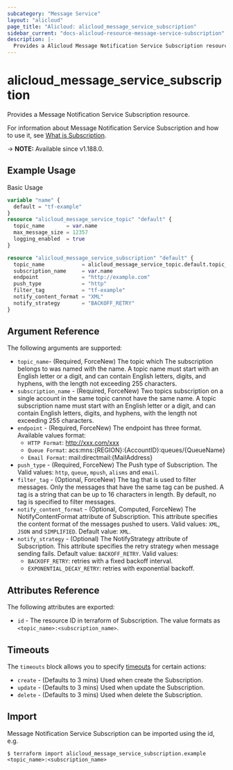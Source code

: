 ```yaml
---
subcategory: "Message Service"
layout: "alicloud"
page_title: "Alicloud: alicloud_message_service_subscription"
sidebar_current: "docs-alicloud-resource-message-service-subscription"
description: |-
  Provides a Alicloud Message Notification Service Subscription resource.
---
```


# alicloud_message_service_subscription

Provides a Message Notification Service Subscription resource.

For information about Message Notification Service Subscription and how to use it, see [What is Subscription](https://www.alibabacloud.com/help/en/message-service/latest/subscribe-1).

-> **NOTE:** Available since v1.188.0.

## Example Usage

Basic Usage

```terraform
variable "name" {
  default = "tf-example"
}
resource "alicloud_message_service_topic" "default" {
  topic_name       = var.name
  max_message_size = 12357
  logging_enabled  = true
}

resource "alicloud_message_service_subscription" "default" {
  topic_name            = alicloud_message_service_topic.default.topic_name
  subscription_name     = var.name
  endpoint              = "http://example.com"
  push_type             = "http"
  filter_tag            = "tf-example"
  notify_content_format = "XML"
  notify_strategy       = "BACKOFF_RETRY"
}
```

## Argument Reference

The following arguments are supported:

* `topic_name`- (Required, ForceNew) The topic which The subscription belongs to was named with the name. A topic name must start with an English letter or a digit, and can contain English letters, digits, and hyphens, with the length not exceeding 255 characters.
* `subscription_name` - (Required, ForceNew) Two topics subscription on a single account in the same topic cannot have the same name. A topic subscription name must start with an English letter or a digit, and can contain English letters, digits, and hyphens, with the length not exceeding 255 characters.
* `endpoint` - (Required, ForceNew) The endpoint has three format. Available values format:
  - `HTTP Format`: http://xxx.com/xxx
  - `Queue Format`: acs:mns:{REGION}:{AccountID}:queues/{QueueName}
  - `Email Format`: mail:directmail:{MailAddress}
* `push_type` - (Required, ForceNew) The Push type of Subscription. The Valid values: `http`, `queue`, `mpush`, `alisms` and `email`.
* `filter_tag` - (Optional, ForceNew) The tag that is used to filter messages. Only the messages that have the same tag can be pushed. A tag is a string that can be up to 16 characters in length. By default, no tag is specified to filter messages.
* `notify_content_format` - (Optional, Computed, ForceNew) The NotifyContentFormat attribute of Subscription. This attribute specifies the content format of the messages pushed to users. Valid values: `XML`, `JSON` and `SIMPLIFIED`. Default value: `XML`.
* `notify_strategy` - (Optional) The NotifyStrategy attribute of Subscription. This attribute specifies the retry strategy when message sending fails. Default value: `BACKOFF_RETRY`. Valid values:
  - `BACKOFF_RETRY`: retries with a fixed backoff interval.
  - `EXPONENTIAL_DECAY_RETRY`: retries with exponential backoff.

## Attributes Reference

The following attributes are exported:

* `id` - The resource ID in terraform of Subscription. The value formats as `<topic_name>:<subscription_name>`.

## Timeouts

The `timeouts` block allows you to specify [timeouts](https://www.terraform.io/docs/configuration-0-11/resources.html#timeouts) for certain actions:

* `create` - (Defaults to 3 mins) Used when create the Subscription.
* `update` - (Defaults to 3 mins) Used when update the Subscription.
* `delete` - (Defaults to 3 mins) Used when delete the Subscription.

## Import

Message Notification Service Subscription can be imported using the id, e.g.

```shell
$ terraform import alicloud_message_service_subscription.example <topic_name>:<subscription_name>
```
